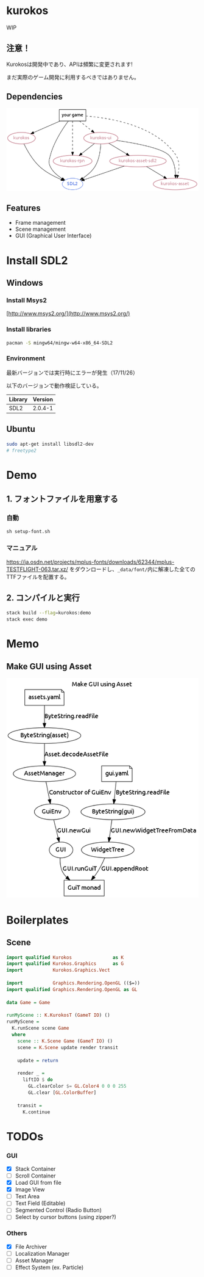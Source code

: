 # kurokos

WIP

## 注意！
Kurokosは開発中であり、APIは頻繁に変更されます!

まだ実際のゲーム開発に利用するべきではありません。

## Dependencies

![Dependencies](./doc/depend.png)

## Features
- Frame management
- Scene management
- GUI (Graphical User Interface)

# Install SDL2

## Windows

### Install Msys2
[http://www.msys2.org/](http://www.msys2.org/)

### Install libraries
```sh
pacman -S mingw64/mingw-w64-x86_64-SDL2
```

### Environment

最新バージョンでは実行時にエラーが発生（17/11/26）

以下のバージョンで動作検証している。

| Library    | Version  |
|:-----------|:---------|
| SDL2       | 2.0.4-1  |

## Ubuntu

```sh
sudo apt-get install libsdl2-dev
# freetype2
```

# Demo

## 1. フォントファイルを用意する

### 自動

```
sh setup-font.sh
```

### マニュアル

https://ja.osdn.net/projects/mplus-fonts/downloads/62344/mplus-TESTFLIGHT-063.tar.xz/
をダウンロードし、`_data/font/`内に解凍した全てのTTFファイルを配置する。

## 2. コンパイルと実行

```sh
stack build --flag=kurokos:demo
stack exec demo
```

# Memo

## Make GUI using Asset

![make-gui-using-asset](./doc/make-gui-using-asset.png)

# Boilerplates

## Scene

```haskell
import qualified Kurokos               as K
import qualified Kurokos.Graphics      as G
import           Kurokos.Graphics.Vect

import           Graphics.Rendering.OpenGL (($=))
import qualified Graphics.Rendering.OpenGL as GL

data Game = Game

runMyScene :: K.KurokosT (GameT IO) ()
runMyScene =
  K.runScene scene Game
  where
    scene :: K.Scene Game (GameT IO) ()
    scene = K.Scene update render transit

    update = return

    render _ =
      liftIO $ do
        GL.clearColor $= GL.Color4 0 0 0 255
        GL.clear [GL.ColorBuffer]

    transit =
      K.continue
```

# TODOs

### GUI
- [x] Stack Container
- [ ] Scroll Container
- [x] Load GUI from file
- [x] Image View
- [ ] Text Area
- [ ] Text Field (Editable)
- [ ] Segmented Control (Radio Button)
- [ ] Select by cursor buttons (using zipper?)

### Others
- [x] File Archiver
- [ ] Localization Manager
- [ ] Asset Manager
- [ ] Effect System (ex. Particle)

